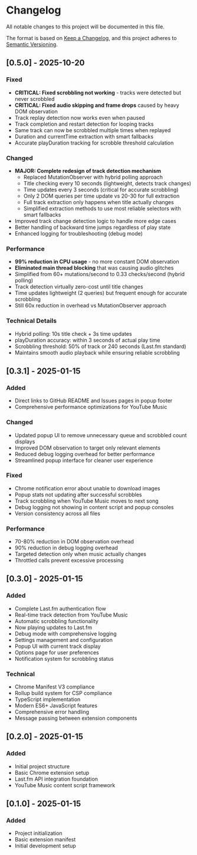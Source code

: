 # Changelog

All notable changes to this project will be documented in this file.

The format is based on [Keep a Changelog](https://keepachangelog.com/en/1.0.0/),
and this project adheres to [Semantic Versioning](https://semver.org/spec/v2.0.0.html).

## [0.5.0] - 2025-10-20

### Fixed
- **CRITICAL: Fixed scrobbling not working** - tracks were detected but never scrobbled
- **CRITICAL: Fixed audio skipping and frame drops** caused by heavy DOM observation
- Track replay detection now works even when paused
- Track completion and restart detection for looping tracks
- Same track can now be scrobbled multiple times when replayed
- Duration and currentTime extraction with smart fallbacks
- Accurate playDuration tracking for scrobble threshold calculation

### Changed
- **MAJOR: Complete redesign of track detection mechanism**
  - Replaced MutationObserver with hybrid polling approach
  - Title checking every 10 seconds (lightweight, detects track changes)
  - Time updates every 3 seconds (critical for accurate scrobbling)
  - Only 2 DOM queries per time update vs 20-30 for full extraction
  - Full track extraction only happens when title actually changes
  - Simplified extraction methods to use most reliable selectors with smart fallbacks
- Improved track change detection logic to handle more edge cases
- Better handling of backward time jumps regardless of play state
- Enhanced logging for troubleshooting (debug mode)

### Performance
- **99% reduction in CPU usage** - no more constant DOM observation
- **Eliminated main thread blocking** that was causing audio glitches
- Simplified from 60+ mutations/second to 0.33 checks/second (hybrid polling)
- Track detection virtually zero-cost until title changes
- Time updates lightweight (2 queries) but frequent enough for accurate scrobbling
- Still 60x reduction in overhead vs MutationObserver approach

### Technical Details
- Hybrid polling: 10s title check + 3s time updates
- playDuration accuracy: within 3 seconds of actual play time
- Scrobbling threshold: 50% of track or 240 seconds (Last.fm standard)
- Maintains smooth audio playback while ensuring reliable scrobbling

## [0.3.1] - 2025-01-15

### Added
- Direct links to GitHub README and Issues pages in popup footer
- Comprehensive performance optimizations for YouTube Music

### Changed
- Updated popup UI to remove unnecessary queue and scrobbled count displays
- Improved DOM observation to target only relevant elements
- Reduced debug logging overhead for better performance
- Streamlined popup interface for cleaner user experience

### Fixed
- Chrome notification error about unable to download images
- Popup stats not updating after successful scrobbles
- Track scrobbling when YouTube Music moves to next song
- Debug logging not showing in content script and popup consoles
- Version consistency across all files

### Performance
- 70-80% reduction in DOM observation overhead
- 90% reduction in debug logging overhead
- Targeted detection only when music actually changes
- Throttled calls prevent excessive processing

## [0.3.0] - 2025-01-15

### Added
- Complete Last.fm authentication flow
- Real-time track detection from YouTube Music
- Automatic scrobbling functionality
- Now playing updates to Last.fm
- Debug mode with comprehensive logging
- Settings management and configuration
- Popup UI with current track display
- Options page for user preferences
- Notification system for scrobbling status

### Technical
- Chrome Manifest V3 compliance
- Rollup build system for CSP compliance
- TypeScript implementation
- Modern ES6+ JavaScript features
- Comprehensive error handling
- Message passing between extension components

## [0.2.0] - 2025-01-15

### Added
- Initial project structure
- Basic Chrome extension setup
- Last.fm API integration foundation
- YouTube Music content script framework

## [0.1.0] - 2025-01-15

### Added
- Project initialization
- Basic extension manifest
- Initial development setup
